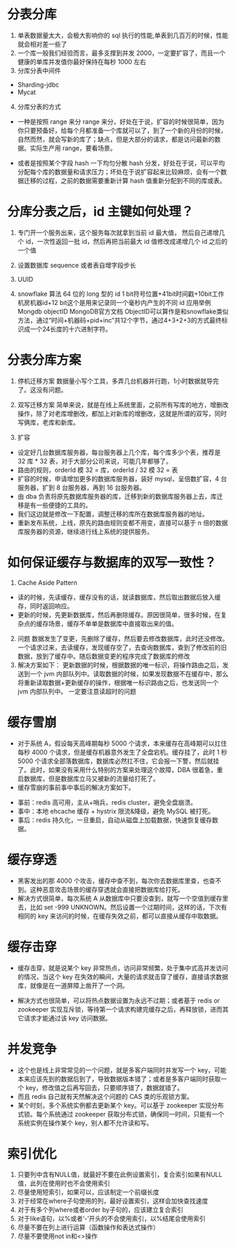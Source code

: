 # 分表分库
1. 单表数据量太大，会极大影响你的 sql 执行的性能,单表到几百万的时候，性能就会相对差一些了
2. 一个库一般我们经验而言，最多支撑到并发 2000，一定要扩容了，而且一个健康的单库并发值你最好保持在每秒 1000 左右
3. 分库分表中间件
- Sharding-jdbc
- Mycat
4. 分库分表的方式
- 一种是按照 range 来分
range 来分，好处在于说，扩容的时候很简单，因为你只要预备好，给每个月都准备一个库就可以了，到了一个新的月份的时候，自然而然，就会写新的库了；缺点，但是大部分的请求，都是访问最新的数据。实际生产用 range，要看场景。

- 或者是按照某个字段 hash 一下均匀分散
hash 分发，好处在于说，可以平均分配每个库的数据量和请求压力；坏处在于说扩容起来比较麻烦，会有一个数据迁移的过程，之前的数据需要重新计算 hash 值重新分配到不同的库或表。


# 分库分表之后，id 主键如何处理？
1. 专门开一个服务出来，这个服务每次就拿到当前 id 最大值，
然后自己递增几个 id，一次性返回一批 id，然后再把当前最大 id 值修改成递增几个 id 之后的一个值

2. 设置数据库 sequence 或者表自增字段步长

3. UUID

4. snowflake 算法  64 位的 long 型的 id
1 bit符号位置+41bit时间戳+10bit工作机房机器id+12 bit这个是用来记录同一个毫秒内产生的不同 id
应用举例Mongdb objectID
MongoDB官方文档 ObjectID可以算作是和snowflake类似方法，通过“时间+机器码+pid+inc”共12个字节，通过4+3+2+3的方式最终标识成一个24长度的十六进制字符。


# 分表分库方案
1. 停机迁移方案
数据量小写个工具，多弄几台机器并行跑，1小时数据就导完了。这没有问题。
2. 双写迁移方案
简单来说，就是在线上系统里面，之前所有写库的地方，增删改操作，除了对老库增删改，都加上对新库的增删改，这就是所谓的双写，同时写俩库，老库和新库。

3. 扩容
- 设定好几台数据库服务器，每台服务器上几个库，每个库多少个表，推荐是 32 库 * 32 表，对于大部分公司来说，可能几年都够了。
- 路由的规则，orderId 模 32 = 库，orderId / 32 模 32 = 表
- 扩容的时候，申请增加更多的数据库服务器，装好 mysql，呈倍数扩容，4 台服务器，扩到 8 台服务器，再到 16 台服务器。
- 由 dba 负责将原先数据库服务器的库，迁移到新的数据库服务器上去，库迁移是有一些便捷的工具的。
- 我们这边就是修改一下配置，调整迁移的库所在数据库服务器的地址。
- 重新发布系统，上线，原先的路由规则变都不用变，直接可以基于 n 倍的数据库服务器的资源，继续进行线上系统的提供服务。

# 如何保证缓存与数据库的双写一致性？
1. Cache Aside Pattern
* 读的时候，先读缓存，缓存没有的话，就读数据库，然后取出数据后放入缓存，同时返回响应。
* 更新的时候，先更新数据库，然后再删除缓存。原因很简单，很多时候，在复杂点的缓存场景，缓存不单单是数据库中直接取出来的值。
2. 问题
数据发生了变更，先删除了缓存，然后要去修改数据库，此时还没修改。一个请求过来，去读缓存，发现缓存空了，去查询数据库，查到了修改前的旧数据，放到了缓存中。随后数据变更的程序完成了数据库的修改
2. 解决方案如下：
更新数据的时候，根据数据的唯一标识，将操作路由之后，发送到一个 jvm 内部队列中。读取数据的时候，如果发现数据不在缓存中，那么将重新读取数据+更新缓存的操作，根据唯一标识路由之后，也发送同一个 jvm 内部队列中。
一定要注意读超时的问题

# 缓存雪崩
- 对于系统 A，假设每天高峰期每秒 5000 个请求，本来缓存在高峰期可以扛住每秒 4000 个请求，但是缓存机器意外发生了全盘宕机。缓存挂了，此时 1 秒 5000 个请求全部落数据库，数据库必然扛不住，它会报一下警，然后就挂了。此时，如果没有采用什么特别的方案来处理这个故障，DBA 很着急，重启数据库，但是数据库立马又被新的流量给打死了。
- 缓存雪崩的事前事中事后的解决方案如下。
* 事前：redis 高可用，主从+哨兵，redis cluster，避免全盘崩溃。
* 事中：本地 ehcache 缓存 + hystrix 限流&降级，避免 MySQL 被打死。
* 事后：redis 持久化，一旦重启，自动从磁盘上加载数据，快速恢复缓存数据。

# 缓存穿透
- 黑客发出的那 4000 个攻击，缓存中查不到，每次你去数据库里查，也查不到。这种恶意攻击场景的缓存穿透就会直接把数据库给打死。
- 解决方式很简单，每次系统 A 从数据库中只要没查到，就写一个空值到缓存里去，比如 set -999 UNKNOWN。然后设置一个过期时间，这样的话，下次有相同的 key 来访问的时候，在缓存失效之前，都可以直接从缓存中取数据。

# 缓存击穿
- 缓存击穿，就是说某个 key 非常热点，访问非常频繁，处于集中式高并发访问的情况，当这个 key 在失效的瞬间，大量的请求就击穿了缓存，直接请求数据库，就像是在一道屏障上凿开了一个洞。

- 解决方式也很简单，可以将热点数据设置为永远不过期；或者基于 redis or zookeeper 实现互斥锁，等待第一个请求构建完缓存之后，再释放锁，进而其它请求才能通过该 key 访问数据。

# 并发竞争
- 这个也是线上非常常见的一个问题，就是多客户端同时并发写一个 key，可能本来应该先到的数据后到了，导致数据版本错了；或者是多客户端同时获取一个 key，修改值之后再写回去，只要顺序错了，数据就错了。
- 而且 redis 自己就有天然解决这个问题的 CAS 类的乐观锁方案。
- 某个时刻，多个系统实例都去更新某个 key。可以基于 zookeeper 实现分布式锁。每个系统通过 zookeeper 获取分布式锁，确保同一时间，只能有一个系统实例在操作某个 key，别人都不允许读和写。

# 索引优化

1. 只要列中含有NULL值，就最好不要在此例设置索引，复合索引如果有NULL值，此列在使用时也不会使用索引
2. 尽量使用短索引，如果可以，应该制定一个前缀长度
3. 对于经常在where子句使用的列，最好设置索引，这样会加快查找速度
4. 对于有多个列where或者order by子句的，应该建立复合索引
5. 对于like语句，以%或者‘-’开头的不会使用索引，以%结尾会使用索引
6. 尽量不要在列上进行运算（函数操作和表达式操作）
7. 尽量不要使用not in和<>操作










